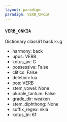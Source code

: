 ```yaml
---
layout: paradigm
paradigm: VERB_ONKIA
---
```

### ` VERB_ONKIA `

Dictionary class61 back k~g
* harmony: back
* upos: VERB
* kotus_av: G
* possessive: False
* clitics: False
* deletion: kia
* pos: VERB
* stem_vowel: None
* plurale_tantum: False
* grade_dir: weaken
* stem_diphthong: None
* suffix_regex: nkia
* kotus_tn: 61

